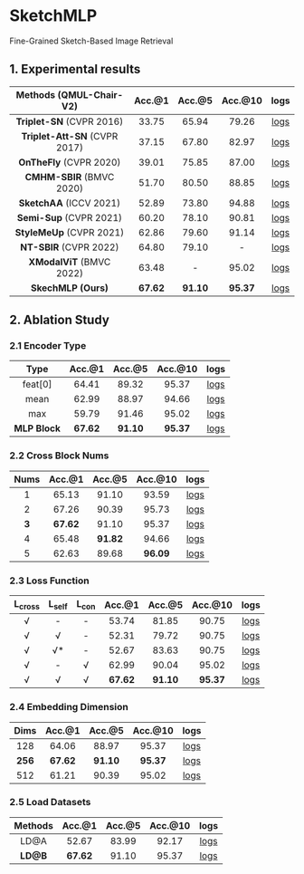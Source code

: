 # SketchMLP
Fine-Grained Sketch-Based Image Retrieval


## 1. Experimental results

<div class="center">

| Methods (QMUL-Chair-V2) |  Acc.@1  |  Acc.@5  |  Acc.@10  |  logs  |
|:--------:|:--------:|:--------:|:--------:|:--------:|
| **Triplet-SN** (CVPR 2016) | 33.75 | 65.94 | 79.26 |  [logs](./logs/)  |
| **Triplet-Att-SN** (CVPR 2017) | 37.15 | 67.80 | 82.97 |  [logs](./logs/)  |
| **OnTheFly** (CVPR 2020) | 39.01 | 75.85 | 87.00 |  [logs](./logs/)  |
| **CMHM-SBIR** (BMVC 2020) | 51.70 | 80.50 | 88.85 |  [logs](./logs/)  |
| **SketchAA** (ICCV 2021) | 52.89 | 73.80 | 94.88 |  [logs](./logs/)  |
| **Semi-Sup** (CVPR 2021) | 60.20 | 78.10 | 90.81 |  [logs](./logs/)  |
| **StyleMeUp** (CVPR 2021) | 62.86 | 79.60 | 91.14 |  [logs](./logs/)  |
| **NT-SBIR** (CVPR 2022) | 64.80 | 79.10 | - |  [logs](./logs/)  |
| **XModalViT** (BMVC 2022) | 63.48 | - | 95.02 |  [logs](./logs/)  |
| **SkechMLP (Ours)** | **67.62** | **91.10** | **95.37** |  [logs](./logs/)  |

</div>


## 2. Ablation Study

### 2.1 Encoder Type

<div class="center">

| Type |  Acc.@1  |  Acc.@5  |  Acc.@10  |  logs  |
|:--------:|:--------:|:--------:|:--------:|:--------:|
| feat[0] | 64.41 | 89.32 | 95.37 |  [logs](./logs/)  |
| mean | 62.99 | 88.97 | 94.66 |  [logs](./logs/)  |
| max | 59.79 | 91.46 | 95.02 |  [logs](./logs/)  |
| **MLP Block** | **67.62** | **91.10** | **95.37** |  [logs](./logs/)  |

</div>

### 2.2 Cross Block Nums

<div class="center">

| Nums |  Acc.@1  |  Acc.@5  |  Acc.@10  |  logs  |
|:--------:|:--------:|:--------:|:--------:|:--------:|
| 1 | 65.13 | 91.10 | 93.59 |  [logs](./logs/)  |
| 2 | 67.26 | 90.39 | 95.73 |  [logs](./logs/)  |
| **3** | **67.62** | 91.10 | 95.37 |  [logs](./logs/)  |
| 4 | 65.48 | **91.82** | 94.66 |  [logs](./logs/)  |
| 5 | 62.63 | 89.68 | **96.09** |  [logs](./logs/)  |

</div>

### 2.3 Loss Function

<div class="center">

| L<sub>cross</sub> | L<sub>self</sub> | L<sub>con</sub> |  Acc.@1  |  Acc.@5  |  Acc.@10  |  logs  |
|:--------:|:--------:|:--------:|:--------:|:--------:|:--------:|:--------:|
| √ | - | - | 53.74 | 81.85 | 90.75 |  [logs](./logs/)  |
| √ | √ | - | 52.31 | 79.72 | 90.75 |  [logs](./logs/)  |
| √ | √* | - | 52.67 | 83.63 | 90.75 |  [logs](./logs/)  |
| √ | - | √ | 62.99 | 90.04 | 95.02 |  [logs](./logs/)  |
| √ | √ | √ | **67.62** | **91.10** | **95.37** |  [logs](./logs/)  |

</div>

### 2.4 Embedding Dimension

<div class="center">

| Dims |  Acc.@1  |  Acc.@5  |  Acc.@10  |  logs  |
|:--------:|:--------:|:--------:|:--------:|:--------:|
| 128 | 64.06 | 88.97 | 95.37 |  [logs](./logs/)  |
| **256** | **67.62** | **91.10** | **95.37** |  [logs](./logs/)  |
| 512 | 61.21 | 90.39 | 95.02 |  [logs](./logs/)  |

</div>

### 2.5 Load Datasets

<div class="center">

| Methods |  Acc.@1  |  Acc.@5  |  Acc.@10  |  logs  |
|:--------:|:--------:|:--------:|:--------:|:--------:|
| LD@A | 52.67 | 83.99 | 92.17 |  [logs](./logs/)  |
| **LD@B** | **67.62** | 91.10 | 95.37 |  [logs](./logs/)  |

</div>

